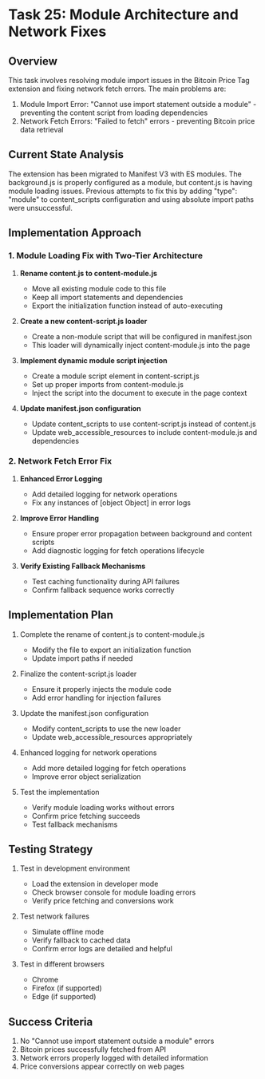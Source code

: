 # Task 25: Module Architecture and Network Fixes

## Overview
This task involves resolving module import issues in the Bitcoin Price Tag extension and fixing network fetch errors. The main problems are:

1. Module Import Error: "Cannot use import statement outside a module" - preventing the content script from loading dependencies
2. Network Fetch Errors: "Failed to fetch" errors - preventing Bitcoin price data retrieval

## Current State Analysis
The extension has been migrated to Manifest V3 with ES modules. The background.js is properly configured as a module, but content.js is having module loading issues. Previous attempts to fix this by adding "type": "module" to content_scripts configuration and using absolute import paths were unsuccessful.

## Implementation Approach

### 1. Module Loading Fix with Two-Tier Architecture

1. **Rename content.js to content-module.js**
   - Move all existing module code to this file
   - Keep all import statements and dependencies
   - Export the initialization function instead of auto-executing

2. **Create a new content-script.js loader**
   - Create a non-module script that will be configured in manifest.json
   - This loader will dynamically inject content-module.js into the page

3. **Implement dynamic module script injection**
   - Create a module script element in content-script.js
   - Set up proper imports from content-module.js
   - Inject the script into the document to execute in the page context

4. **Update manifest.json configuration**
   - Update content_scripts to use content-script.js instead of content.js
   - Update web_accessible_resources to include content-module.js and dependencies

### 2. Network Fetch Error Fix

1. **Enhanced Error Logging**
   - Add detailed logging for network operations
   - Fix any instances of [object Object] in error logs

2. **Improve Error Handling**
   - Ensure proper error propagation between background and content scripts
   - Add diagnostic logging for fetch operations lifecycle

3. **Verify Existing Fallback Mechanisms**
   - Test caching functionality during API failures
   - Confirm fallback sequence works correctly

## Implementation Plan

1. Complete the rename of content.js to content-module.js
   - Modify the file to export an initialization function
   - Update import paths if needed

2. Finalize the content-script.js loader
   - Ensure it properly injects the module code
   - Add error handling for injection failures

3. Update the manifest.json configuration
   - Modify content_scripts to use the new loader
   - Update web_accessible_resources appropriately

4. Enhanced logging for network operations
   - Add more detailed logging for fetch operations
   - Improve error object serialization

5. Test the implementation
   - Verify module loading works without errors
   - Confirm price fetching succeeds
   - Test fallback mechanisms

## Testing Strategy

1. Test in development environment
   - Load the extension in developer mode
   - Check browser console for module loading errors
   - Verify price fetching and conversions work

2. Test network failures
   - Simulate offline mode
   - Verify fallback to cached data
   - Confirm error logs are detailed and helpful

3. Test in different browsers
   - Chrome
   - Firefox (if supported)
   - Edge (if supported)

## Success Criteria

1. No "Cannot use import statement outside a module" errors
2. Bitcoin prices successfully fetched from API
3. Network errors properly logged with detailed information
4. Price conversions appear correctly on web pages